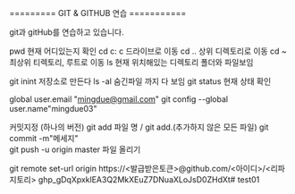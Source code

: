 ========= GIT & GITHUB 연습 ===========

git과 gitHub를 연습하고 있습니다.

pwd         현재 어디있는지 확인
cd c:       c 드라이브로 이동
cd ..       상위 디렉토리로 이동
cd ~        최상위 티렉토리, 루트로 이동
ls          현재 위치해있는 디렉토리 폴더와 파일보임


git inint   저장소로 만든다
ls -al      숨긴파일 까지 다 보임
git status  현재 상태 확인

global user.email "mingdue@gmail.com"
git config --global user.name"mingdue03"

커밋지정 (하나의 버전)
git add 파일 명 / git add.(추가하지 않은 모든 파일) 
git commit -m"메세지"    
git push -u origin master       파일 올리기

git remote set-url origin https://<발급받은토큰>@github.com/<아이디>/<리파지토리>
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# test01
